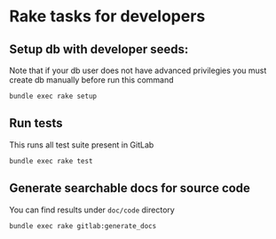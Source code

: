 # Rake tasks for developers

## Setup db with developer seeds:

Note that if your db user does not have advanced privilegies you must create db manually before run this command 

```
bundle exec rake setup
```

## Run tests

This runs all test suite present in GitLab 

```
bundle exec rake test
```

## Generate searchable docs for source code

You can find results under `doc/code` directory

```
bundle exec rake gitlab:generate_docs
```

